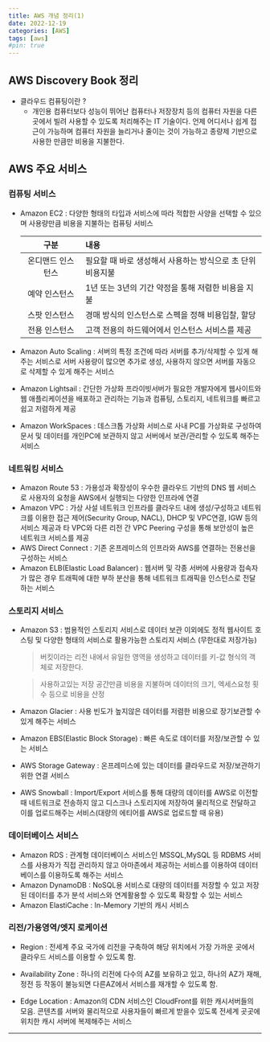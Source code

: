 ```yaml
---
title: AWS 개념 정리(1)
date: 2022-12-19
categories: [AWS]
tags: [aws]
#pin: true
---
```


## AWS Discovery Book 정리

- 클라우드 컴퓨팅이란 ?
  - 개인용 컴퓨터보다 성능이 뛰어난 컴퓨터나 저장장치 등의 컴퓨터 자원을 다른 곳에서 빌려 사용할 수 있도록 처리해주는 IT 기술이다. 언제 어디서나 쉽게 접근이 가능하며 컴퓨터 자원을 늘리거나 줄이는 것이 가능하고 종량제 기반으로 사용한 만큼만 비용을 지불한다.

## AWS 주요 서비스

### 컴퓨팅 서비스

- Amazon EC2 : 다양한 형태의 타입과 서비스에 따라 적합한 사양을 선택할 수 있으며 사용량만큼 비용을 지불하는 컴퓨팅 서비스

  |       구분        | 내용                                                       |
  | :---------------: | :--------------------------------------------------------- |
  | 온디맨드 인스턴스 | 필요할 때 바로 생성해서 사용하는 방식으로 초 단위 비용지불 |
  |   예약 인스턴스   | 1년 또는 3년의 기간 약정을 통해 저렴한 비용을 지불         |
  |   스팟 인스턴스   | 경매 방식의 인스턴스로 스펙을 정해 비용입찰, 할당          |
  |   전용 인스턴스   | 고객 전용의 하드웨어에서 인스턴스 서비스를 제공            |

- Amazon Auto Scaling : 서버의 특정 조건에 따라 서버를 추가/삭제할 수 있게 해주는 서비스로 서버 사용량이 많으면 추가로 생성, 사용하지 않으면 서버를 자동으로 삭제할 수 있게 해주는 서비스
- Amazon Lightsail : 간단한 가상화 프라이빗서버가 필요한 개발자에게 웹사이트와 웹 애플리케이션을 배포하고 관리하는 기능과 컴퓨팅, 스토리지, 네트워크를 빠르고 쉽고 저렴하게 제공
- Amazon WorkSpaces : 데스크톱 가상화 서비스로 사내 PC를 가상화로 구성하여 문서 및 데이터를 개인PC에 보관하지 않고 서버에서 보관/관리할 수 있도록 해주는 서비스

### 네트워킹 서비스

- Amazon Route 53 : 가용성과 확장성이 우수한 클라우드 기반의 DNS 웹 서비스로 사용자의 요청을 AWS에서 실행되는 다양한 인프라에 연결
- Amazon VPC : 가상 사설 네트워크 인프라를 클라우드 내에 생성/구성하고 네트워크를 이용한 접근 제어(Security Group, NACL), DHCP 및 VPC연결, IGW 등의 서비스 제공과 타 VPC와 다른 리전 간 VPC Peering 구성을 통해 보안성이 높은 네트워크 서비스를 제공
- AWS Direct Connect : 기존 온프레미스의 인프라와 AWS를 연결하는 전용선을 구성하는 서비스
- Amazon ELB(Elastic Load Balancer) : 웹서버 및 각종 서버에 사용량과 접속자가 많은 경우 트래픽에 대한 부하 분산을 통해 네트워크 트래픽을 인스턴스로 전달하는 서비스

### 스토리지 서비스

- Amazon S3 : 범용적인 스토리지 서비스로 데이터 보관 이외에도 정적 웹사이트 호스팅 및 다양한 형태의 서비스로 활용가능한 스토리지 서비스 (무한대로 저장가능)

  > 버킷이라는 리전 내에서 유일한 영역을 생성하고 데이터를 키-값 형식의 객체로 저장한다.

  > 사용하고있는 저장 공간만큼 비용을 지불하며 데이터의 크기, 엑세스요청 횟수 등으로 비용을 산정

- Amazon Glacier : 사용 빈도가 높지않은 데이터를 저렴한 비용으로 장기보관할 수 있게 해주는 서비스
- Amazon EBS(Elastic Block Storage) : 빠른 속도로 데이터를 저장/보관할 수 있는 서비스
- AWS Storage Gateway : 온프레미스에 있는 데이터를 클라우드로 저장/보관하기 위한 연결 서비스
- AWS Snowball : Import/Export 서비스를 통해 대량의 데이터를 AWS로 이전할 때 네트워크로 전송하지 않고 디스크나 스토리지에 저장하여 물리적으로 전달하고 이를 업로드해주는 서비스(대량의 에티어를 AWS로 업로드할 때 유용)

### 데이터베이스 서비스

- Amazon RDS : 관계형 데이터베이스 서비스인 MSSQL,MySQL 등 RDBMS 서비스를 사용자가 직접 관리하지 않고 아마존에서 제공하는 서비스를 이용하여 데이터베이스를 이용하도록 해주는 서비스
- Amazon DynamoDB : NoSQL용 서비스로 대량의 데이터를 저장할 수 있고 저장된 데이터를 추가 분석 서비스와 연계활용할 수 있도록 확장할 수 있는 서비스
- Amazon ElastiCache : In-Memory 기반의 캐시 서비스

### 리전/가용영역/엣지 로케이션

- Region : 전세계 주요 국가에 리전을 구축하여 해당 위치에서 가장 가까운 곳에서 클라우드 서비스를 이용할 수 있도록 함.

- Availability Zone : 하나의 리전에 다수의 AZ를 보유하고 있고, 하나의 AZ가 재해, 정전 등 작동이 불능되면 다른AZ에서 서비스를 재개할 수 있도록 함.

- Edge Location : Amazon의 CDN 서비스인 CloudFront를 위한 캐시서버들의 모음. 콘텐츠를 서버와 물리적으로 사용자들이 빠르게 받을수 있도록 전세계 곳곳에 위치한 캐시 서버에 복제해주는 서비스

---
